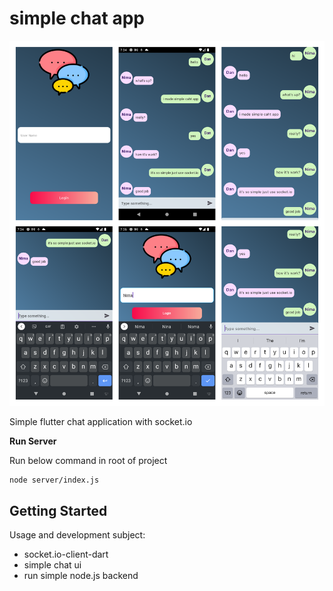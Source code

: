 # simple chat app

![Project!](app_preview.png)

Simple flutter chat application with socket.io 


**Run Server**

Run below command in root of project

```bash
node server/index.js
```

## Getting Started

Usage and development subject:
- socket.io-client-dart
- simple chat ui
- run simple node.js backend